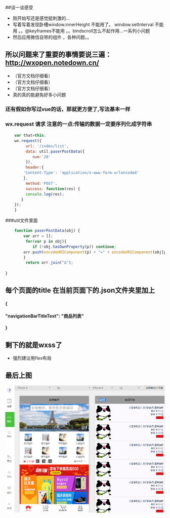 ##谈一谈感受
* 刚开始写还是感觉挺刺激的...
* 写着写着发现卧槽window.innerHeight 不能用了。 window.setInterval 不能用 。。@keyframes不能用 。。bindscroll怎么不起作用...一系列小问题  
* 然后应用微信自带的组件 ，各种问题。。
## 所以问题来了重要的事情要说三遍：http://wxopen.notedown.cn/ 
* （官方文档仔细看）
* （官方文档仔细看）
* （官方文档仔细看）
*  真的真的能避免好多小问题

### 还有假如你写过vue的话，那就更方便了,写法基本一样
###  wx.request 请求  注意的一点:传输的数据一定要序列化成字符串
```javascript
    var that=this;
    wx.request({
   		 url: '/index/list',
   		 data: util.paserPostData({
    	 	num:'20'
   		 }),
   		 header:{
    	'Content-Type': 'application/x-www-form-urlencoded'
    	},
   		 method:'POST',
    	 success: function(res) {
    	 console.log(res);
       } 
    });
    }
```
###util文件里面
```javascript
	function paserPostData(obj) {
   		var arr = [];
 		 for(var p in obj){
    		if (!obj.hasOwnProperty(p)) continue;
    	arr.push(encodeURIComponent(p) + "=" + encodeURIComponent(obj[p]));
  		}
  		 return arr.join("&");

}
```
## 每个页面的title 在当前页面下的.json文件夹里加上

####   {
####    	"navigationBarTitleText": "商品列表"
####	}

## 剩下的就是wxss了 
* 强烈建议用flex布局

## 最后上图

<img src="./public/image/wechat-1.png" />
